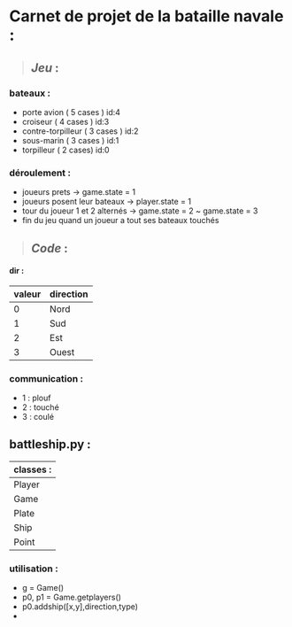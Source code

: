 # Carnet de projet de la bataille navale :

>## _Jeu_ :

### bateaux :
* porte avion       ( 5 cases ) id:4
* croiseur          ( 4 cases ) id:3
* contre-torpilleur ( 3 cases ) id:2
* sous-marin        ( 3 cases ) id:1
* torpilleur        ( 2 cases) id:0

### déroulement :
* joueurs prets -> game.state = 1
* joueurs posent leur bateaux -> player.state = 1
* tour du joueur 1 et 2 alternés -> game.state = 2 ~ game.state = 3
* fin du jeu quand un joueur a tout ses bateaux touchés

>## _Code_ :
#### dir :
|valeur|direction|
|----|-----|
|0|Nord|
|1|Sud|
|2|Est|
|3|Ouest|


### communication :
* 1 : plouf
* 2 : touché
* 3 : coulé

## battleship.py :
|classes :|
|---|
|Player|
|Game|
|Plate|
|Ship|
|Point|
### utilisation :
* g = Game()
* p0, p1 = Game.getplayers()
* p0.addship([x,y],direction,type)
*
